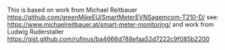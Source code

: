 This is based on work from Michael Reitbauer
https://github.com/greenMikeEU/SmartMeterEVNSagemcom-T210-D/
see: https://www.michaelreitbauer.at/smart-meter-monitoring/
and work from Ludwig Ruderstaller
https://gist.github.com/rufinus/ba4666d788efaa52d7222c9f085b2200
